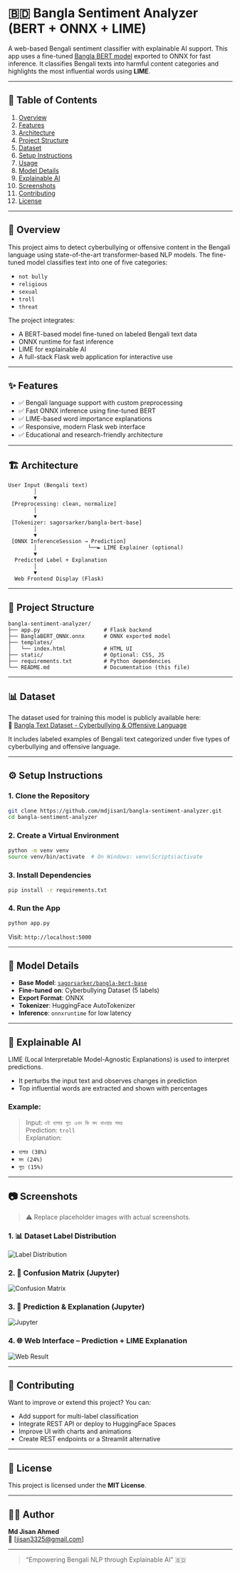 
# 🇧🇩 Bangla Sentiment Analyzer (BERT + ONNX + LIME)

A web-based Bengali sentiment classifier with explainable AI support. This app uses a fine-tuned [Bangla BERT model](https://huggingface.co/sagorsarker/bangla-bert-base) exported to ONNX for fast inference. It classifies Bengali texts into harmful content categories and highlights the most influential words using **LIME**.

---

## 📖 Table of Contents

1. [Overview](#overview)
2. [Features](#features)
3. [Architecture](#architecture)
4. [Project Structure](#project-structure)
5. [Dataset](#dataset)
6. [Setup Instructions](#setup-instructions)
7. [Usage](#usage)
8. [Model Details](#model-details)
9. [Explainable AI](#explainable-ai)
10. [Screenshots](#screenshots)
11. [Contributing](#contributing)
12. [License](#license)

---

## 🧩 Overview

This project aims to detect cyberbullying or offensive content in the Bengali language using state-of-the-art transformer-based NLP models. The fine-tuned model classifies text into one of five categories:

- `not bully`
- `religious`
- `sexual`
- `troll`
- `threat`

The project integrates:

- A BERT-based model fine-tuned on labeled Bengali text data
- ONNX runtime for fast inference
- LIME for explainable AI
- A full-stack Flask web application for interactive use

---

## ✨ Features

- ✅ Bengali language support with custom preprocessing
- ✅ Fast ONNX inference using fine-tuned BERT
- ✅ LIME-based word importance explanations
- ✅ Responsive, modern Flask web interface
- ✅ Educational and research-friendly architecture

---

## 🏗️ Architecture

```
User Input (Bengali text)
        │
        ▼
 [Preprocessing: clean, normalize]
        │
        ▼
 [Tokenizer: sagorsarker/bangla-bert-base]
        │
        ▼
 [ONNX InferenceSession → Prediction]
        │                └──► LIME Explainer (optional)
        ▼
  Predicted Label + Explanation
        │
        ▼
  Web Frontend Display (Flask)
```

---

## 📁 Project Structure

```
bangla-sentiment-analyzer/
├── app.py                    # Flask backend
├── BanglaBERT_ONNX.onnx      # ONNX exported model
├── templates/
│   └── index.html            # HTML UI
├── static/                   # Optional: CSS, JS
├── requirements.txt          # Python dependencies
└── README.md                 # Documentation (this file)
```

---

## 📊 Dataset

The dataset used for training this model is publicly available here:  
🔗 [Bangla Text Dataset - Cyberbullying & Offensive Language](https://github.com/cypher-07/Bangla-Text-Dataset)

It includes labeled examples of Bengali text categorized under five types of cyberbullying and offensive language.

---

## ⚙️ Setup Instructions

### 1. Clone the Repository

```bash
git clone https://github.com/mdjisan1/bangla-sentiment-analyzer.git
cd bangla-sentiment-analyzer
```

### 2. Create a Virtual Environment

```bash
python -m venv venv
source venv/bin/activate  # On Windows: venv\Scripts\activate
```

### 3. Install Dependencies

```bash
pip install -r requirements.txt
```

### 4. Run the App

```bash
python app.py
```

Visit: `http://localhost:5000`

---

## 🧠 Model Details

- **Base Model**: [`sagorsarker/bangla-bert-base`](https://huggingface.co/sagorsarker/bangla-bert-base)
- **Fine-tuned on**: Cyberbullying Dataset (5 labels)
- **Export Format**: ONNX
- **Tokenizer**: HuggingFace AutoTokenizer
- **Inference**: `onnxruntime` for low latency

---

## 🧠 Explainable AI

LIME (Local Interpretable Model-Agnostic Explanations) is used to interpret predictions.

- It perturbs the input text and observes changes in prediction
- Top influential words are extracted and shown with percentages

### Example:

> Input: `ওই হালার পুত এখন কি মদ খাওয়ার সময়`  
> Prediction: `troll`  
> Explanation:
- `হালার (38%)`
- `মদ (24%)`
- `পুত (15%)`

---

## 📷 Screenshots

> ⚠️ Replace placeholder images with actual screenshots.

### 1. 📊 Dataset Label Distribution
![Label Distribution](screenshots/Dataset%20Label%20Distribution.png)

### 2. 🔁 Confusion Matrix (Jupyter)
![Confusion Matrix](screenshots/Confusion%20Matrix.png)

### 3. 🔮 Prediction & Explanation (Jupyter)
![Jupyter](screenshots/Notebook%20Prediction.png)

### 4. 🌐 Web Interface – Prediction + LIME Explanation
![Web Result](screenshots/Web%20Interface%20with%20prediction.png)

---

## 🤝 Contributing

Want to improve or extend this project? You can:

- Add support for multi-label classification
- Integrate REST API or deploy to HuggingFace Spaces
- Improve UI with charts and animations
- Create REST endpoints or a Streamlit alternative

---

## 📄 License

This project is licensed under the **MIT License**.

---

## 🙋‍♂️ Author

**Md Jisan Ahmed**  
📧 [jisan3325@gmail.com]  

---

> “Empowering Bengali NLP through Explainable AI” 🇧🇩
